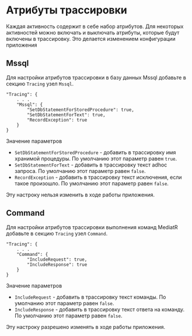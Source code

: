 # Атрибуты трассировки

Каждая активность содержит в себе набор атрибутов. Для некоторых активностей можно включать и выключать атрибуты, которые будут включены в трассировку. Это делается изменением конфигурации приложения

## Mssql

Для настройки атрибутов трассировки в базу данных Mssql добавьте в секцию `Tracing` узел `Mssql`.

```
"Tracing": {
    . . .
    "Mssql": {
        "SetDbStatementForStoredProcedure": true,
        "SetDbStatementForText": true,
        "RecordException": true
    }
}
```

Значение параметров

- `SetDbStatementForStoredProcedure` - добавить в трассировку имя хранимой процедуры. По умолчанию этот параметр равен `true`.
- `SetDbStatementForText` - добавить в трассировку текст adhoc запроса. По умолчанию этот параметр равен `false`.
- `RecordException` - добавить в трассировку текст исключения, если такое произошло. По умолчанию этот параметр равен `false`.

Эту настроку нельзя изменить в ходе работы приложения.


## Command

Для настройки атрибутов трассировки выполнения команд MediatR добавьте в секцию `Tracing` узел `Command`.

```
"Tracing": {
    . . .
    "Command": {
        "IncludeRequest": true,
        "IncludeResponse": true
    }
}
```

Значение параметров

- `IncludeRequest` - добавить в трассировку текст команды. По умолчанию этот параметр равен `false`.
- `IncludeResponse` - добавить в трассировку текст ответа на команду. По умолчанию этот параметр равен `false`.

Эту настроку разрешено изменять в ходе работы приложения.

